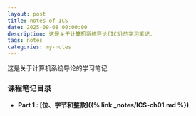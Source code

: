 ```yaml
---
layout: post
title: notes of ICS
date: 2025-09-08 00:00:00
description: 这是关于计算机系统导论(ICS)的学习笔记.
tags: notes
categories: my-notes
---
```


这是关于计算机系统导论的学习笔记

### 课程笔记目录

- **Part 1 : [位、字节和整数]({% link _notes/ICS-ch01.md %})**
